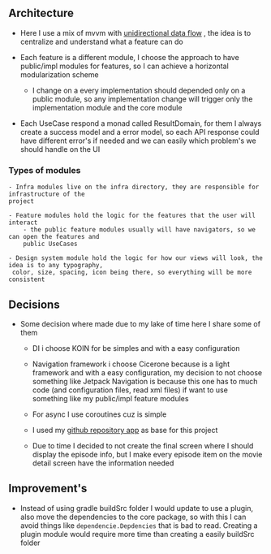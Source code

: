 ## Architecture
- Here I use a mix of mvvm with [unidirectional data flow](https://proandroiddev.com/unidirectional-data-flow-on-android-the-blog-post-part-1-cadcf88c72f5)
, the idea is to centralize and understand what a feature can do

- Each feature is a different module, I choose the approach to have public/impl modules for features,
 so I can achieve a horizontal modularization scheme
    - I change on a every implementation should depended only on a public module,
    so any implementation change will trigger only the implementation module and the core module

- Each UseCase respond a monad called ResultDomain, for them I always create a success model and a
error model, so each API response could have different error's if needed and we can easily
which problem's we should handle on the UI

### Types of modules

    - Infra modules live on the infra directory, they are responsible for infrastructure of the
    project

    - Feature modules hold the logic for the features that the user will interact
        - the public feature modules usually will have navigators, so we can open the features and
        public UseCases

    - Design system module hold the logic for how our views will look, the idea is to any typography,
     color, size, spacing, icon being there, so everything will be more consistent

## Decisions

- Some decision where made due to my lake of time here I share some of them

    - DI i choose KOIN for be simples and with a easy configuration

    - Navigation framework i choose Cicerone because is a light framework and with a easy
     configuration, my decision to not choose something like Jetpack Navigation is because this one
     has to much code (and configuration files, read xml files) if want to use something like my
     public/impl feature modules

     - For async I use coroutines cuz is simple

     - I used my [github repository app](https://github.com/GabriellCosta/github-repo-view) as base for this project

     - Due to time I decided to not create the final screen where I should display the episode info,
     but I make every episode item on the movie detail screen have the information needed

## Improvement's

- Instead of using gradle buildSrc folder I would update to use a plugin, also move the dependencies
to the core package, so with this I can avoid things like `dependencie.Depdencies` that is bad to read.
Creating a plugin module would require more time than creating a easily buildSrc folder
